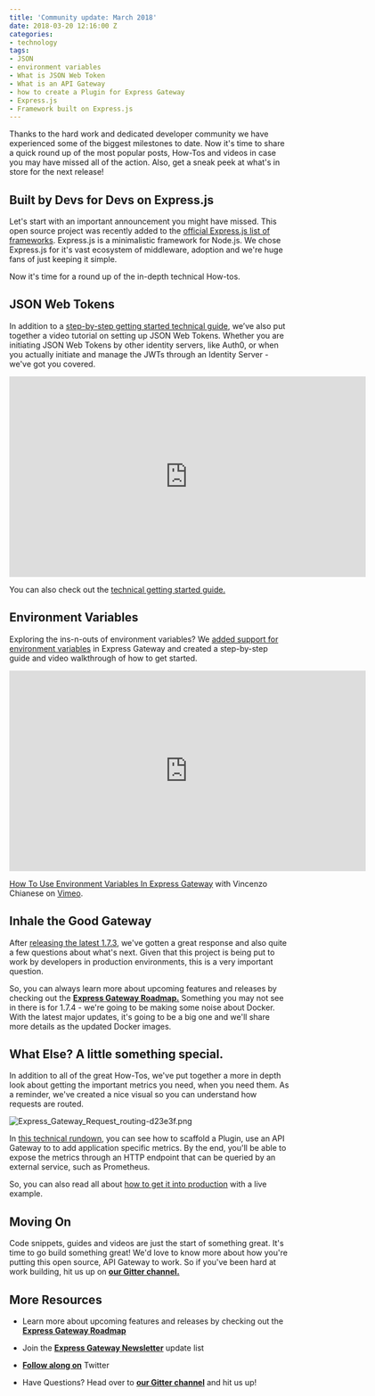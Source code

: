 ```yaml
---
title: 'Community update: March 2018'
date: 2018-03-20 12:16:00 Z
categories:
- technology
tags:
- JSON
- environment variables
- What is JSON Web Token
- What is an API Gateway
- how to create a Plugin for Express Gateway
- Express.js
- Framework built on Express.js
---
```


Thanks to the hard work and dedicated developer community we have experienced some of the biggest milestones to date. Now it's time to share a quick round up of the most popular posts, How-Tos and videos in case you may have missed all of the action. Also, get a sneak peek at what's in store for the next release!

<!--excerpt-->

## Built by Devs for Devs on Express.js

Let's start with an important announcement you might have missed. This open source project was recently added to the [official Express.js list of frameworks](http://expressjs.com/en/resources/frameworks.html). Express.js is a minimalistic framework for Node.js. We chose Express.js for it's vast ecosystem of middleware, adoption and we're huge fans of just keeping it simple. 

Now it's time for a round up of the in-depth technical How-tos.

## JSON Web Tokens 

In addition to a [step-by-step getting started technical guide](https://www.express-gateway.io/getting-started-with-json-web-tokens-and-express-gateway/), we’ve also put together a video tutorial on setting up JSON Web Tokens. Whether you are initiating JSON Web Tokens by other identity servers, like Auth0, or when you actually initiate and manage the JWTs through an Identity Server - we've got you covered. 

<iframe src="https://player.vimeo.com/video/259108554" width="640" height="360" frameborder="0" webkitallowfullscreen mozallowfullscreen allowfullscreen></iframe>


You can also check out the [technical getting started guide.](https://www.express-gateway.io/express-gateway-release-1-5-0-with-jwt-support/)


## Environment Variables

Exploring the ins-n-outs of environment variables? We [added support for environment variables](https://www.express-gateway.io/getting-started-with-environment-variables-and-express-gateway/) in Express Gateway and created a step-by-step guide and video walkthrough of how to get started. 

<iframe src="https://player.vimeo.com/video/256160092" width="640" height="360" frameborder="0" webkitallowfullscreen mozallowfullscreen allowfullscreen></iframe>
<p><a href="https://vimeo.com/256160092">How To Use Environment Variables In Express Gateway</a> with Vincenzo Chianese on <a href="https://vimeo.com/altsang">Vimeo</a>.</p>


## Inhale the Good Gateway

After [releasing the latest 1.7.3](https://www.express-gateway.io/express-API-gateway-update-03112018/), we've gotten a great response and also quite a few questions about what's next. Given that this project is being put to work by developers in production environments, this is a very important question. 

So, you can always learn more about upcoming features and releases by checking out the **[Express Gateway Roadmap.](https://github.com/ExpressGateway/express-gateway/milestones)** Something you may not see in there is for 1.7.4 - we're going to be making some noise about Docker. With the latest major updates, it's going to be a big one and we'll share more details as the updated Docker images.


## What Else? A little something special.

In addition to all of the great How-Tos, we've put together a more in depth look about getting the important metrics you need, when you need them. As a reminder, we've created a nice visual so you can understand how requests are routed.

![Express_Gateway_Request_routing-d23e3f.png](/uploads/Express_Gateway_Request_routing-d23e3f.png)

In [this technical rundown](https://www.express-gateway.io/application-specific-metrics-using-express-gateway/), you can see how to scaffold a Plugin, use an API Gateway to to add application specific metrics. By the end, you'll be able to expose the metrics through an HTTP endpoint that can be queried by an external service, such as Prometheus.

So, you can also read all about [how to get it into production](https://www.express-gateway.io/application-specific-metrics-using-express-gateway-in-production/) with a live example.

## Moving On

Code snippets, guides and videos are just the start of something great. It's time to go build something great! We'd love to know more about how you're putting this open source, API Gateway to work. So if you've been hard at work building, hit us up on **[our Gitter channel.](https://gitter.im/ExpressGateway/express-gateway)**

## More Resources

* Learn more about upcoming features and releases by checking out the **[Express Gateway Roadmap](https://github.com/ExpressGateway/express-gateway/milestones)**

* Join the **[Express Gateway Newsletter](https://eepurl.com/cVOqd5)** update list

* **[Follow along on](https://twitter.com/express_gateway)** Twitter

* Have Questions? Head over to **[our Gitter channel](https://gitter.im/ExpressGateway/express-gateway)** and hit us up!